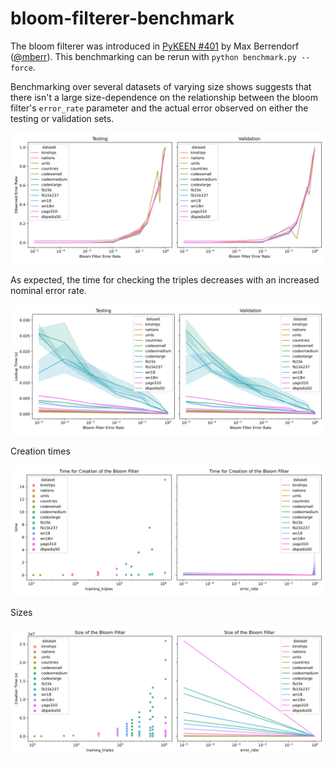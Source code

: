 # bloom-filterer-benchmark

The bloom filterer was introduced in [PyKEEN #401](https://github.com/pykeen/pykeen/pull/401)
by Max Berrendorf ([@mberr](https://github.com/mberr)). This benchmarking can be rerun
with `python benchmark.py --force`.

Benchmarking over several datasets of varying size shows suggests that there
isn't a large size-dependence on the relationship between the bloom filter's
`error_rate` parameter and the actual error observed on either the testing
or validation sets.

<img src="charts/errors.svg" />

As expected, the time for checking the triples decreases with an increased nominal
error rate.

<img src="charts/lookup_times.svg" />

Creation times

<img src="charts/creation_times.svg" />

Sizes

<img src="charts/sizes.svg" />
